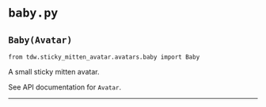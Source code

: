 # `baby.py`

## `Baby(Avatar)`

`from tdw.sticky_mitten_avatar.avatars.baby import Baby`

A small sticky mitten avatar.

See API documentation for `Avatar`.

***

